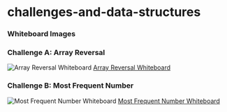 # challenges-and-data-structures
### Whiteboard Images

### Challenge A: Array Reversal
![Array Reversal Whiteboard](..\white-borde\a.png)
[Array Reversal Whiteboard](https://miro.com/app/board/uXjVK-uV6i0=/)

### Challenge B: Most Frequent Number
![Most Frequent Number Whiteboard](..\white-borde\b.png)
[Most Frequent Number Whiteboard](https://miro.com/app/board/uXjVK-_x9WA=/)